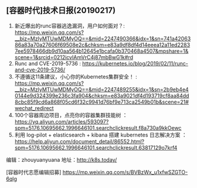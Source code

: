 ## [容器时代]技术日报(20190217)

1. 新近爆出的runc容器逃逸漏洞，用户如何面对？: https://mp.weixin.qq.com/s?__biz=MzIyMTUwMDMyOQ==&mid=2247490366&idx=1&sn=741a4206386a83a70a27606f69508e2c&chksm=e83a9df8df4d14eeea12a11ed22837ee5978466db9d10aa564b12645e1bcafa0b370468a4507&mpshare=1&scene=1&srcid=0212icvIAmVrC4j87mbBwG1k#rd
2. Runc and CVE-2019-5736 : https://kubernetes.io/blog/2019/02/11/runc-and-cve-2019-5736/
3. 不遵循这11条建议，小心你的Kubernetes集群安全！ : https://mp.weixin.qq.com/s?__biz=MzIyMTUwMDMyOQ==&mid=2247489255&idx=1&sn=2b9eb4e40144e9d324399e236c3fa904&chksm=e83a9021df4d193719cf8aa84dd8cbc85f9cd6a868f05cd6f32c9941d76bf9e713ca2549b01b&scene=21#wechat_redirect
4. 100个容器周边项目，点亮你的容器集群技能树 ： https://yq.aliyun.com/articles/593097?spm=5176.10695662.1996646101.searchclickresult.f8a730a9kkOewc
5. 利用 log-pilot + elasticsearch + kibana 搭建 kubernetes 日志解决方案 ： https://help.aliyun.com/document_detail/86552.html?spm=5176.10695662.1996646101.searchclickresult.63817129o7krf4

编辑：zhouyuanyuana 
地址：http://k8s.today/

[容器时代志愿编辑招募] https://mp.weixin.qq.com/s/BVBzWx_u1xfwSZGTO-6qlg
